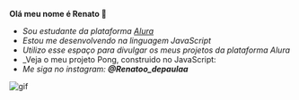 **Olá meu nome é Renato 🍏**
- _Sou estudante da plataforma [Alura](https://www.alura.com.br)_
- _Estou me desenvolvendo na linguagem JavaScript_
- _Utilizo esse espaço para divulgar os meus projetos da plataforma Alura_
- _Veja o meu projeto Pong, construido no JavaScript:
- _Me siga no instagram: **@Renatoo_depaulaa**_
  
![gif](https://media.tenor.com/Tt107namudUAAAAM/renato.gif)
